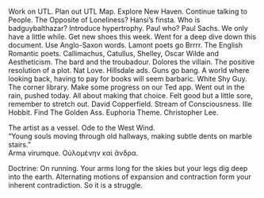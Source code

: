Work on UTL. Plan out UTL Map. Explore New Haven. Continue talking to People. The Opposite of Loneliness? Hansi’s finsta. Who is badguybalthazar? Introduce hypertrophy. Paul who? Paul Sachs. We only have a little while. Get new shoes this week. Went for a deep dive down this document. Use Anglo-Saxon words. Lamont poets go Brrrr. The English Romantic poets. Callimachus, Catullus, Shelley, Oscar Wilde and Aestheticism. The bard and the troubadour. Dolores the villain. The positive resolution of a plot. Nat Love. Hillsdale ads. Guns go bang. A world where looking back, having to pay for books will seem barbaric. White Shy Guy. The corner library. Make some progress on our Ted app. Went out in the rain, pushed today. All about making that choice. Felt good but a little sore, remember to stretch out. David Copperfield. Stream of Consciousness. Ille Hobbit. Find The Golden Ass. Euphoria Theme. Christopher Lee.

The artist as a vessel. Ode to the West Wind.   
“Young souls moving through old hallways, making subtle dents on marble stairs.”  
Arma virumque. Οὐλομένην καὶ ἄνδρα.

Doctrine: On running. Your arms long for the skies but your legs dig deep into the earth. Alternating motions of expansion and contraction form your inherent contradiction. So it is a struggle.
